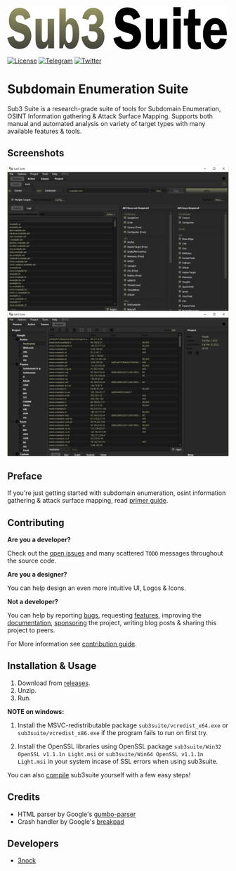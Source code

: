 <img src="docs/images/sub3suite.png" width=500/>

[![License](https://img.shields.io/badge/license-GPLv3-green.svg)](https://raw.githubusercontent.com/3nock/sub3suite/main/LICENSE)
[![Telegram](https://img.shields.io/badge/chat-%20on%20Telegram-blue.svg)](https://telegram.me/sub3suite) 
[![Twitter](https://img.shields.io/twitter/follow/sub3suite?label=twitter&style=social)](https://twitter.com/sub3suite)

# Subdomain Enumeration Suite
Sub3 Suite is a research-grade suite of tools for Subdomain Enumeration, OSINT Information gathering & Attack Surface Mapping. Supports both
manual and automated analysis on variety of target types with many available features & tools.

## Screenshots
<img src="docs/images/screenshot_osint.png"/>
<img src="docs/images/screenshot_project.png"/>

## Preface

If you're just getting started with subdomain enumeration, osint information gathering & attack surface mapping, read [primer guide](PRIMER.md).

## Contributing 

**Are you a developer?**

Check out the [open issues](https://github.com/3nock/sub3suite/issues) and many scattered `TODO` messages throughout the source code.

**Are you a designer?**

You can help design an even more intuitive UI, Logos & Icons.

**Not a developer?**

You can help by reporting [bugs](https://github.com/3nock/sub3suite/issues), requesting [features](https://github.com/3nock/sub3suite/issues), improving the [documentation](https://github.com/3nock/s3s_doc), [sponsoring](SPONSOR.md) the project, writing blog posts & sharing this project to peers.

For More information see [contribution guide](CONTRIBUTING.md).

## Installation & Usage

1. Download from [releases](https://github.com/3nock/sub3suite/releases).
2. Unzip.
3. Run.

**NOTE on windows:**

1. Install the MSVC-redistributable package `sub3suite/vcredist_x64.exe` or `sub3suite/vcredist_x86.exe` if the program fails to run on first try.

2. Install the OpenSSL libraries using OpenSSL package `sub3suite/Win32 OpenSSL v1.1.1n Light.msi` or `sub3suite/Win64 OpenSSL v1.1.1n Light.msi` in your system incase of SSL errors when using sub3suite.

You can also [compile](COMPILING.md) sub3suite yourself with a few easy steps!

## Credits

- HTML parser by Google's [gumbo-parser](https://github.com/google/gumbo-parser)
- Crash handler by Google's [breakpad](https://github.com/google/breakpad)

## Developers

- [3nock](https://twitter.com/3nock_)